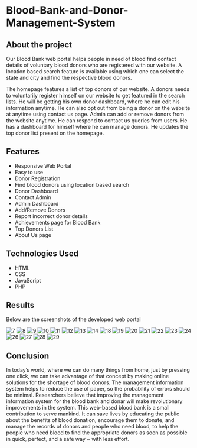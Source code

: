 # Blood-Bank-and-Donor-Management-System

## About the project

Our Blood Bank web portal helps people in need of blood find contact details of voluntary blood donors who are registered with our website. A location based search feature is available using which one can select the state and city and find the respective blood donors.

The homepage features a list of top donors of our website. A donors needs to voluntarily register himself on our website to get featured in the search lists. He will be getting his own donor dashboard, where he can edit his information anytime. He can also opt out from being a donor on the website at anytime using contact us page. Admin can add or remove donors from the website anytime. He can respond to contact us queries from users. He has a dashboard for himself where he can manage donors. He updates the top donor list present on the homepage.

## Features

* Responsive Web Portal
* Easy to use
* Donor Registration
* Find blood donors using location based search
* Donor Dashboard
* Contact Admin
* Admin Dashboard
* Add/Remove Donors
* Report incorrect donor details
* Achievements page for Blood Bank
* Top Donors List
* About Us page

## Technologies Used

* HTML
* CSS
* JavaScript
* PHP

## Results

Below are the screenshots of the developed web portal

![7](https://github.com/razhakhan/Blood-Bank-and-Donor-Management/assets/65012840/95437a50-8709-4a88-84a6-821a74518a4c)
![8](https://github.com/razhakhan/Blood-Bank-and-Donor-Management/assets/65012840/45bf84f1-4d36-466e-b073-0c2efb5036b6)
![9](https://github.com/razhakhan/Blood-Bank-and-Donor-Management/assets/65012840/54c71f83-72a8-4139-a1dc-fa9ca8b3d0f3)
![10](https://github.com/razhakhan/Blood-Bank-and-Donor-Management/assets/65012840/3f9ef5cc-6d3f-4591-b912-0e7288424efc)
![11](https://github.com/razhakhan/Blood-Bank-and-Donor-Management/assets/65012840/75b4ed47-3c36-4be8-aeb2-e15dec1cdf6c)
![12](https://github.com/razhakhan/Blood-Bank-and-Donor-Management/assets/65012840/c01adf18-0b7c-4e6a-8826-5726c3bcc213)
![13](https://github.com/razhakhan/Blood-Bank-and-Donor-Management/assets/65012840/9eb3e39d-67b2-43aa-863c-fd9a80f185a9)
![14](https://github.com/razhakhan/Blood-Bank-and-Donor-Management/assets/65012840/037ff362-df41-4bc4-8c22-4581193e71e0)
![18](https://github.com/razhakhan/Blood-Bank-and-Donor-Management/assets/65012840/2589c6b5-87e8-4519-830c-60a04a0b4a6c)
![19](https://github.com/razhakhan/Blood-Bank-and-Donor-Management/assets/65012840/ba2386c4-730a-4b95-835c-8582bca452fc)
![20](https://github.com/razhakhan/Blood-Bank-and-Donor-Management/assets/65012840/eb7982c0-b288-43fd-bc0c-0b130546f222)
![21](https://github.com/razhakhan/Blood-Bank-and-Donor-Management/assets/65012840/640802c5-0b75-4876-b4ec-4e42861710ce)
![22](https://github.com/razhakhan/Blood-Bank-and-Donor-Management/assets/65012840/a978e392-aa09-4085-9b26-9fda10fb74bc)
![23](https://github.com/razhakhan/Blood-Bank-and-Donor-Management/assets/65012840/7ef79868-0eb5-445d-b5d6-91524b2ad7b8)
![24](https://github.com/razhakhan/Blood-Bank-and-Donor-Management/assets/65012840/b5173ca4-1d3a-4baf-83f2-1e724cfada6a)
![26](https://github.com/razhakhan/Blood-Bank-and-Donor-Management/assets/65012840/9f7644c9-4b71-4611-afa7-4054a509fcd0)
![27](https://github.com/razhakhan/Blood-Bank-and-Donor-Management/assets/65012840/4efc1016-00bf-487f-9208-04293c8a3237)
![28](https://github.com/razhakhan/Blood-Bank-and-Donor-Management/assets/65012840/00a09268-afd3-4358-9d77-fe0db9331d9b)
![29](https://github.com/razhakhan/Blood-Bank-and-Donor-Management/assets/65012840/062386d6-9267-4d14-8a9b-e0e1bee0a145)

## Conclusion

In today’s world, where we can do many things from home, just by pressing one click, we can take advantage of that concept by making online solutions for the shortage of blood donors. The management information system helps to reduce the use of paper, so the probability of errors should be minimal. Researchers believe that improving the management information system for the blood bank and donar will make revolutionary improvements in the system. This web-based blood bank is a small contribution to serve mankind. It can save lives by educating the public about the benefits of blood donation, encourage them to donate, and manage the records of donors and people who need blood, to help the people who need blood to find the appropriate donors as soon as possible in quick, perfect, and a safe way ‒ with less effort.

